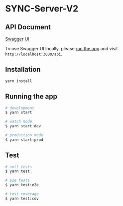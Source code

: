 # SYNC-Server-V2

## API Document

[Swagger UI](https://nctu-sync.github.io/sync-server-v2/)

To use Swagger UI locally, please [run the app](README.md#running-the-app) and visit `http://localhost:3000/api`.

## Installation

```bash
yarn install
```

## Running the app

```bash
# development
$ yarn start

# watch mode
$ yarn start:dev

# production mode
$ yarn start:prod
```

## Test

```bash
# unit tests
$ yarn test

# e2e tests
$ yarn test:e2e

# test coverage
$ yarn test:cov
```

